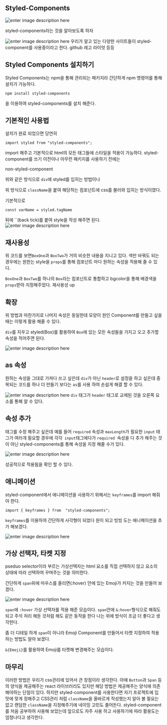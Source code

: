 ﻿## Styled-Components 

![enter image description here](https://i.ibb.co/XbgpYHY/img.png)


styled-components라는 것을 알아보도록 하자

![enter image description here](https://i.ibb.co/ZHTHh7J/2023-08-19-001527.png)
우리가 알고 있는 다양한 사이트들이 styled-component를 사용중이라고 한다. github 레고 라이엇 등등

## Styled Components 설치하기

Styled Components는 npm을 통해 관리되는 패키지라 간단하게 npm 명령어를 통해 설치가 가능하다.
```
npm install styled-components
```
을 이용하여 styled-components를 설치 해준다.

## 기본적인 사용법

설치가 완료 되었으면 당연히
```
import styled from "styled-components";
```
import 해주고 기본적으로 html의 모든 태그들에 스타일을 적용이 가능하다.
styled-component를 쓰기 이전이나 아무런 패키지를 사용하기 전에는 

<script src="https://gist.github.com/Flen-E/a71d0c1c0a0f73f0ba6cc3c8e010552a.js"></script>
non-styled-component

위와 같은 방식으로 `div`에 styled를 입히는 방법이나
<script src="https://gist.github.com/Flen-E/4ad2be32ec57bd64ba987ab098c3578b.js"></script>
위 방식으로 `className`을 붙여 해당하는 컴포넌트에 css를 불러와 입히는 방식이였다.

<script src="https://gist.github.com/Flen-E/b83213949ccb032ab432eb106848e067.js"></script>
기본적으로 
```
const varName = styled.tagName
```
뒤에 ``(back tick)를 붙여 style을 작성 해주면 된다.
![enter image description here](https://i.ibb.co/pjFTHzv/2023-08-19-012110.png)

## 재사용성

위 코드를 보면`BoxOne`과 `BoxTwo`가 거의 비슷한 내용을 지니고 있다.
색만 바꿔도 되는 경우에는 원한는 style을 `props`를 통해 컴포넌트 마다 원하는 속성을 적용해 줄 수 있다.

<script src="https://gist.github.com/Flen-E/e5b0e5ab6bdda811d0e424840ab7d94f.js"></script>

`BoxOne`과 `BoxTwo`를 하나의 `Box`라는 컴포넌트로 통합하고 bgcolor을 통해 배경색을 `props`받아 지정해주었다.
재사용성 up

## 확장
위 방법과 마찬가지로 나머지 속성은 동일한데 모양이 원인 Component를 만들고 싶을때는 이렇게 활용 해줄 수 있다.

<script src="https://gist.github.com/Flen-E/640eb5d4a26e377bcad1b352fea09337.js"></script>

`div`를 지우고 styled(Box)를 활용하여
`Box`에 있는 모든 속성들을 가지고 오고 추가할 속성을 적어주면 된다.

![enter image description here](https://i.ibb.co/4V5WW79/2023-08-19-013215.png)

## as 속성

원하는 속성을 그대로 가져다 쓰고 싶은데 `div`가 아닌 `header`로 설정을 하고 싶은데 중복되는 코드를 하나 더 만들기 보다는 `as`를 사용 하여 손쉽게 해결 할 수 있다.
<script src="https://gist.github.com/Flen-E/a6f6f3a84fa4f2a7db76a17c3c5632b1.js"></script>

![enter image description here](https://i.ibb.co/0DkxQjm/2023-08-19-013859.png)
`div` 태그가 `header` 태그로 교체된 것을 오른쪽 요소를 통해 알 수 있다.

## 속성 추가

태그를 수정 해주고 싶은데 예를 들어 `required` 속성과 `maxLength`가 필요한 `input` 태그가 여러개 필요할 경우에 각각` input`태그에다가 `required `속성을 다 추가 해주는 것이 아닌 styled-components를 통해 속성을 지정 해줄 수가 있다.

<script src="https://gist.github.com/Flen-E/65ae774f761be67588dd3ea85c89bedd.js"></script>

![enter image description here](https://i.ibb.co/xzk8Hpc/2023-08-19-022501.png)

성공적으로 적용됨을 확인 할 수 있다.

## 애니메이션
styled-component에서 애니메이션을 사용하기 위해서는 `keyframes`를 import 해줘야 한다.
```
import { keyframes } from  "styled-components";
```

`keyframes`를 이용하여 간단하게 사각형이 되었다 원이 되고 빙빙 도는 애니메이션을 추가 해보겠다.

 <script src="https://gist.github.com/Flen-E/de4161c5f3acd4c889e2527cd5a2ac4b.js"></script>

![enter image description here](https://i.ibb.co/C1Lfb8v/Clipchamp-1.gif)


## 가상 선택자, 타켓 지정
pseduo selector이라 부르는 가상선택자는 html 요소를 직접 선택하지 않고 요소의 상태에 따라 선택하여 꾸며주는 것을 의미한다.

간단하게 `span`위에 마우스를 올리면(:hover) 안에 있는 Emoji가 커지는 것을 만들어 보겠다.

<script src="https://gist.github.com/Flen-E/69429d4e72ad5e81ab3eb005916e24d8.js"></script>

![enter image description here](https://i.ibb.co/rvvXm4Y/Clipchamp-2.gif)

`span`에 `:hover` 가상 선택자를 적용 해준 모습이다.
`span`안에 `&:hover`형식으로 해줘도 되고 주석 처리 해둔 것처럼 해도 같은 동작을 한다
나는 위에 방식이 조금 더 좋다고 생각한다.

좀 더 디테일 하게 `span`이 아니라 Emoji Component를 만들어서 
타켓 지정하여 적용하는 방법도 알아 보겠다.

<script src="https://gist.github.com/Flen-E/ea506783430cb3021b8c0872060601ea.js"></script>

`&{Emoji}`를 활용하여 Emoji를 타켓해 변경해주는 모습이다.

## 마무리
이러한 방법은 우리가 css관리에 있어서 큰 장점이라 생각한다.
아얘 `Button`과 `Span` 등의 양식을 제공해주는 react 라이브러리도 있지만
해당 방법은 제공해주는 양식에 의존해야하는 단점이 있다.
하지만 styled-component를 사용한다면 자기 프로젝트에 입맛에 맞게 정해주고 CSS관리 처럼 
`className`을 올바르게 작성했는지 알아 볼 필요는 없고 랜덤한 `className`을 지정해주기에 네이밍 고민도 줄어든다.
styled-component를 처음 공부하여 사용해 보았는데 앞으로도 자주 사용 하고 사용하기에 따라 활용도는 엄청나다고 생각한다.
